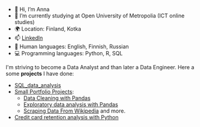 - 👋 Hi, I’m Anna  
- 🌱 I’m currently studying at Open University of Metropolia (ICT online studies)
- 🌍 Location: Finland, Kotka
- 📫 [LinkedIn](https://www.linkedin.com/in/anna-roman-48167a13a/)  
- 👩 Human languages: English, Finnish, Russian
- 💻 Programming languages: Python, R, SQL

I'm striving to become a Data Analyst and than later a Data Engineer. Here a some **projects** I have done:

- [SQL_data_analysis](https://github.com/Anna-Roman/SQL_data_analysis)
- [Small Portfolio Projects](https://github.com/Anna-Roman/PortfolioProjects):
  * [Data Cleaning with Pandas](https://github.com/Anna-Roman/PortfolioProjects/blob/main/Data_Cleaning_in_Pandas.ipynb)
  * [Exploratory data analysis with Pandas](https://github.com/Anna-Roman/PortfolioProjects/blob/main/Exploratory_Data_Analysis_in_Pandas.ipynb)
  * [Scraping Data From Wikipedia](https://github.com/Anna-Roman/PortfolioProjects/blob/main/Scraping_from_Wiki_and_%20explore.ipynb) and more.
- [Credit card retention analysis with Python](https://github.com/Anna-Roman/practical-python-for-data-professionals-4358485/tree/main)



<!---
Anna-Roman/Anna-Roman is a ✨ special ✨ repository because its `README.md` (this file) appears on your GitHub profile.
You can click the Preview link to take a look at your changes.
--->

